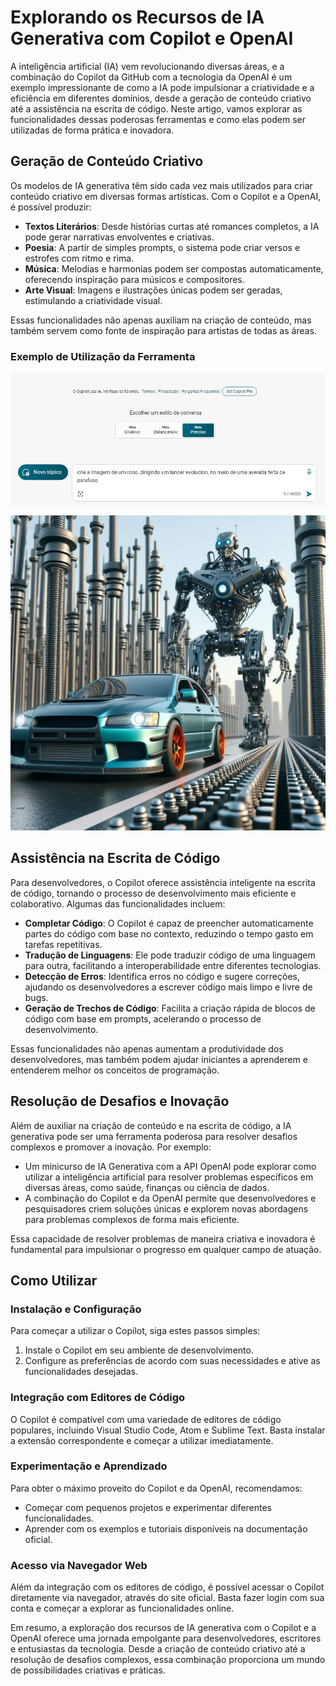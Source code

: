 # Explorando os Recursos de IA Generativa com Copilot e OpenAI

A inteligência artificial (IA) vem revolucionando diversas áreas, e a combinação do Copilot da GitHub com a tecnologia da OpenAI é um exemplo impressionante de como a IA pode impulsionar a criatividade e a eficiência em diferentes domínios, desde a geração de conteúdo criativo até a assistência na escrita de código. Neste artigo, vamos explorar as funcionalidades dessas poderosas ferramentas e como elas podem ser utilizadas de forma prática e inovadora.

## Geração de Conteúdo Criativo

Os modelos de IA generativa têm sido cada vez mais utilizados para criar conteúdo criativo em diversas formas artísticas. Com o Copilot e a OpenAI, é possível produzir:

- **Textos Literários**: Desde histórias curtas até romances completos, a IA pode gerar narrativas envolventes e criativas.
- **Poesia**: A partir de simples prompts, o sistema pode criar versos e estrofes com ritmo e rima.
- **Música**: Melodias e harmonias podem ser compostas automaticamente, oferecendo inspiração para músicos e compositores.
- **Arte Visual**: Imagens e ilustrações únicas podem ser geradas, estimulando a criatividade visual.

Essas funcionalidades não apenas auxiliam na criação de conteúdo, mas também servem como fonte de inspiração para artistas de todas as áreas.

### Exemplo de Utilização da Ferramenta

![Script](input/imagem1.png.jpeg)

![Resultado](output/imagem2.png.jfif)

## Assistência na Escrita de Código

Para desenvolvedores, o Copilot oferece assistência inteligente na escrita de código, tornando o processo de desenvolvimento mais eficiente e colaborativo. Algumas das funcionalidades incluem:

- **Completar Código**: O Copilot é capaz de preencher automaticamente partes do código com base no contexto, reduzindo o tempo gasto em tarefas repetitivas.
- **Tradução de Linguagens**: Ele pode traduzir código de uma linguagem para outra, facilitando a interoperabilidade entre diferentes tecnologias.
- **Detecção de Erros**: Identifica erros no código e sugere correções, ajudando os desenvolvedores a escrever código mais limpo e livre de bugs.
- **Geração de Trechos de Código**: Facilita a criação rápida de blocos de código com base em prompts, acelerando o processo de desenvolvimento.

Essas funcionalidades não apenas aumentam a produtividade dos desenvolvedores, mas também podem ajudar iniciantes a aprenderem e entenderem melhor os conceitos de programação.

## Resolução de Desafios e Inovação

Além de auxiliar na criação de conteúdo e na escrita de código, a IA generativa pode ser uma ferramenta poderosa para resolver desafios complexos e promover a inovação. Por exemplo:

- Um minicurso de IA Generativa com a API OpenAI pode explorar como utilizar a inteligência artificial para resolver problemas específicos em diversas áreas, como saúde, finanças ou ciência de dados.
- A combinação do Copilot e da OpenAI permite que desenvolvedores e pesquisadores criem soluções únicas e explorem novas abordagens para problemas complexos de forma mais eficiente.

Essa capacidade de resolver problemas de maneira criativa e inovadora é fundamental para impulsionar o progresso em qualquer campo de atuação.

## Como Utilizar

### Instalação e Configuração

Para começar a utilizar o Copilot, siga estes passos simples:

1. Instale o Copilot em seu ambiente de desenvolvimento.
2. Configure as preferências de acordo com suas necessidades e ative as funcionalidades desejadas.

### Integração com Editores de Código

O Copilot é compatível com uma variedade de editores de código populares, incluindo Visual Studio Code, Atom e Sublime Text. Basta instalar a extensão correspondente e começar a utilizar imediatamente.

### Experimentação e Aprendizado

Para obter o máximo proveito do Copilot e da OpenAI, recomendamos:

- Começar com pequenos projetos e experimentar diferentes funcionalidades.
- Aprender com os exemplos e tutoriais disponíveis na documentação oficial.

### Acesso via Navegador Web

Além da integração com os editores de código, é possível acessar o Copilot diretamente via navegador, através do site oficial. Basta fazer login com sua conta e começar a explorar as funcionalidades online.

Em resumo, a exploração dos recursos de IA generativa com o Copilot e a OpenAI oferece uma jornada empolgante para desenvolvedores, escritores e entusiastas da tecnologia. Desde a criação de conteúdo criativo até a resolução de desafios complexos, essa combinação proporciona um mundo de possibilidades criativas e práticas.
